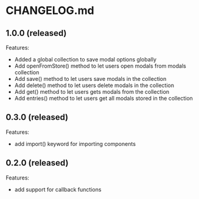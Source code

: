 # CHANGELOG.md

## 1.0.0 (released)

Features:

  - Added a global collection to save modal options globally 
  - Add openFromStore() method to let users open modals from modals collection
  - Add save() method to let users save modals in the collection
  - Add delete() method to let users delete modals in the collection
  - Add get() method to let users gets modals from the collection
  - Add entries() method to let users get all modals stored in the collection
  

## 0.3.0 (released)

Features:

  - add import() keyword for importing components


## 0.2.0 (released)

Features:

  - add support for callback functions

